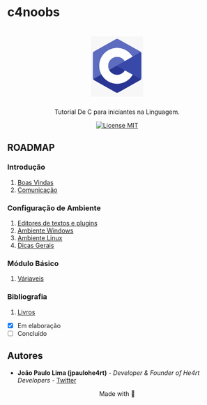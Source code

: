# c4noobs

<h1 align="center">
  <img src="./images/c.png" alt="php" width="120">
</h1>

<p align="center">Tutorial De C para iniciantes na Linguagem.</p>

<p align="center">
  <a href="https://opensource.org/licenses/MIT">
    <img src="https://img.shields.io/badge/License-MIT-blue.svg" alt="License MIT">
  </a>
</p>

## ROADMAP

### Introdução

1. [Boas Vindas](/1-Introducao/1-Boas-vindas.md)
2. [Comunicação](/1-Introducao/2-Comunicacao.md)

### Configuração de Ambiente

1. [Editores de textos e plugins](/2-Ambiente/1-Editores-e-plugins.md)
2. [Ambiente Windows](/2-Ambiente/2-Ambiente-windows.md)
3. [Ambiente Linux](/2-Ambiente/3-Ambiente-linux.md)
4. [Dicas Gerais](/2-Ambiente/4-Dicas-gerais.md)

### Módulo Básico

1. [Váriaveis](/3-Basico/1-Variaveis.md)


### Bibliografia

1. [Livros](/4-Bibligrafia/1-Livros)

- [x] Em elaboração
- [ ] Concluído

## Autores

- **João Paulo Lima (jpaulohe4rt)** - _Developer & Founder of He4rt Developers_ - [Twitter](https://twitter.com/jpaulohe4rt)

<p align="center">Made with 💜</p>
